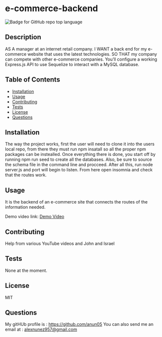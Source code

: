 # e-commerce-backend
  ![Badge for GitHub repo top language](https://img.shields.io/static/v1?label=License&message=MIT&color=brightgreen) 
  

  ## Description
  AS A manager at an internet retail company. I WANT a back end for my e-commerce website that uses the latest technologies. SO THAT my company can compete with other e-commerce companies. You’ll configure a working Express.js API to use Sequelize to interact with a MySQL database.


  ## Table of Contents
  * [Installation](#installation)
  * [Usage](#Usage)
  * [Contributing](#Contributing)
  * [Tests](#Tests)
  * [License](#License)
  * [Questions](#Questions)

  ## Installation
  The way the project works, first the user  will need to clone it into the users local repo, from there they must run npm insatall so all the proper npm packages can be instealled. Once everything there is done, you start off by running npm run seed to create all the databases. Also, be sure to source the schema file in the command line and procceed. After all this, run node server.js and port will begin to listen. From here open insomnia and check that the routes work.

  ## Usage
  It is the backend of an e-commerce site that connects the routes of the information needed.
 
  Demo video link: [Demo Video](https://watch.screencastify.com/v/tQzKGHyiLBocAjqiq5wV)


  ## Contributing
  Help from various YouTube videos and John and Israel

  ## Tests
  None at the moment.

  ## License
  MIT

  ## Questions
  My gitHUb profile is : https://github.com/anun05
  You can also send me an email at : alexnunez957@gmail.com

